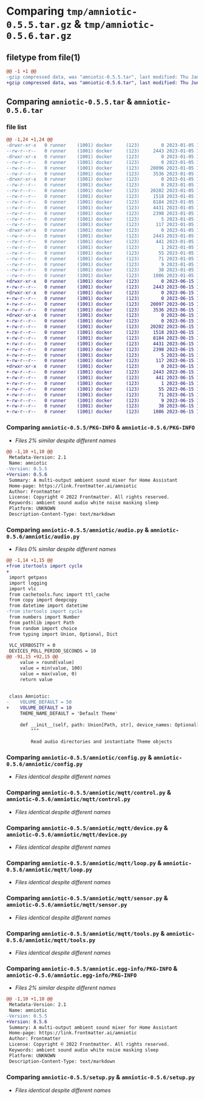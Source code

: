 # Comparing `tmp/amniotic-0.5.5.tar.gz` & `tmp/amniotic-0.5.6.tar.gz`

## filetype from file(1)

```diff
@@ -1 +1 @@
-gzip compressed data, was "amniotic-0.5.5.tar", last modified: Thu Jan  5 12:39:16 2023, max compression
+gzip compressed data, was "amniotic-0.5.6.tar", last modified: Thu Jun 15 14:34:41 2023, max compression
```

## Comparing `amniotic-0.5.5.tar` & `amniotic-0.5.6.tar`

### file list

```diff
@@ -1,24 +1,24 @@
-drwxr-xr-x   0 runner    (1001) docker     (123)        0 2023-01-05 12:39:16.879565 amniotic-0.5.5/
--rw-r--r--   0 runner    (1001) docker     (123)     2443 2023-01-05 12:39:16.875565 amniotic-0.5.5/PKG-INFO
-drwxr-xr-x   0 runner    (1001) docker     (123)        0 2023-01-05 12:39:16.875565 amniotic-0.5.5/amniotic/
--rw-r--r--   0 runner    (1001) docker     (123)        0 2023-01-05 12:39:08.000000 amniotic-0.5.5/amniotic/__init__.py
--rw-r--r--   0 runner    (1001) docker     (123)    20096 2023-01-05 12:39:08.000000 amniotic-0.5.5/amniotic/audio.py
--rw-r--r--   0 runner    (1001) docker     (123)     3536 2023-01-05 12:39:08.000000 amniotic-0.5.5/amniotic/config.py
-drwxr-xr-x   0 runner    (1001) docker     (123)        0 2023-01-05 12:39:16.875565 amniotic-0.5.5/amniotic/mqtt/
--rw-r--r--   0 runner    (1001) docker     (123)        0 2023-01-05 12:39:08.000000 amniotic-0.5.5/amniotic/mqtt/__init__.py
--rw-r--r--   0 runner    (1001) docker     (123)    20202 2023-01-05 12:39:08.000000 amniotic-0.5.5/amniotic/mqtt/control.py
--rw-r--r--   0 runner    (1001) docker     (123)     1518 2023-01-05 12:39:08.000000 amniotic-0.5.5/amniotic/mqtt/device.py
--rw-r--r--   0 runner    (1001) docker     (123)     8184 2023-01-05 12:39:08.000000 amniotic-0.5.5/amniotic/mqtt/loop.py
--rw-r--r--   0 runner    (1001) docker     (123)     4431 2023-01-05 12:39:08.000000 amniotic-0.5.5/amniotic/mqtt/sensor.py
--rw-r--r--   0 runner    (1001) docker     (123)     2398 2023-01-05 12:39:08.000000 amniotic-0.5.5/amniotic/mqtt/tools.py
--rw-r--r--   0 runner    (1001) docker     (123)        5 2023-01-05 12:39:12.000000 amniotic-0.5.5/amniotic/version
--rw-r--r--   0 runner    (1001) docker     (123)      117 2023-01-05 12:39:08.000000 amniotic-0.5.5/amniotic/version.py
-drwxr-xr-x   0 runner    (1001) docker     (123)        0 2023-01-05 12:39:16.875565 amniotic-0.5.5/amniotic.egg-info/
--rw-r--r--   0 runner    (1001) docker     (123)     2443 2023-01-05 12:39:16.000000 amniotic-0.5.5/amniotic.egg-info/PKG-INFO
--rw-r--r--   0 runner    (1001) docker     (123)      441 2023-01-05 12:39:16.000000 amniotic-0.5.5/amniotic.egg-info/SOURCES.txt
--rw-r--r--   0 runner    (1001) docker     (123)        1 2023-01-05 12:39:16.000000 amniotic-0.5.5/amniotic.egg-info/dependency_links.txt
--rw-r--r--   0 runner    (1001) docker     (123)       55 2023-01-05 12:39:16.000000 amniotic-0.5.5/amniotic.egg-info/entry_points.txt
--rw-r--r--   0 runner    (1001) docker     (123)       71 2023-01-05 12:39:16.000000 amniotic-0.5.5/amniotic.egg-info/requires.txt
--rw-r--r--   0 runner    (1001) docker     (123)        9 2023-01-05 12:39:16.000000 amniotic-0.5.5/amniotic.egg-info/top_level.txt
--rw-r--r--   0 runner    (1001) docker     (123)       38 2023-01-05 12:39:16.879565 amniotic-0.5.5/setup.cfg
--rw-r--r--   0 runner    (1001) docker     (123)     1086 2023-01-05 12:39:08.000000 amniotic-0.5.5/setup.py
+drwxr-xr-x   0 runner    (1001) docker     (123)        0 2023-06-15 14:34:41.897549 amniotic-0.5.6/
+-rw-r--r--   0 runner    (1001) docker     (123)     2443 2023-06-15 14:34:41.897549 amniotic-0.5.6/PKG-INFO
+drwxr-xr-x   0 runner    (1001) docker     (123)        0 2023-06-15 14:34:41.893549 amniotic-0.5.6/amniotic/
+-rw-r--r--   0 runner    (1001) docker     (123)        0 2023-06-15 14:34:32.000000 amniotic-0.5.6/amniotic/__init__.py
+-rw-r--r--   0 runner    (1001) docker     (123)    20097 2023-06-15 14:34:32.000000 amniotic-0.5.6/amniotic/audio.py
+-rw-r--r--   0 runner    (1001) docker     (123)     3536 2023-06-15 14:34:32.000000 amniotic-0.5.6/amniotic/config.py
+drwxr-xr-x   0 runner    (1001) docker     (123)        0 2023-06-15 14:34:41.897549 amniotic-0.5.6/amniotic/mqtt/
+-rw-r--r--   0 runner    (1001) docker     (123)        0 2023-06-15 14:34:32.000000 amniotic-0.5.6/amniotic/mqtt/__init__.py
+-rw-r--r--   0 runner    (1001) docker     (123)    20202 2023-06-15 14:34:32.000000 amniotic-0.5.6/amniotic/mqtt/control.py
+-rw-r--r--   0 runner    (1001) docker     (123)     1518 2023-06-15 14:34:32.000000 amniotic-0.5.6/amniotic/mqtt/device.py
+-rw-r--r--   0 runner    (1001) docker     (123)     8184 2023-06-15 14:34:32.000000 amniotic-0.5.6/amniotic/mqtt/loop.py
+-rw-r--r--   0 runner    (1001) docker     (123)     4431 2023-06-15 14:34:32.000000 amniotic-0.5.6/amniotic/mqtt/sensor.py
+-rw-r--r--   0 runner    (1001) docker     (123)     2398 2023-06-15 14:34:32.000000 amniotic-0.5.6/amniotic/mqtt/tools.py
+-rw-r--r--   0 runner    (1001) docker     (123)        5 2023-06-15 14:34:38.000000 amniotic-0.5.6/amniotic/version
+-rw-r--r--   0 runner    (1001) docker     (123)      117 2023-06-15 14:34:32.000000 amniotic-0.5.6/amniotic/version.py
+drwxr-xr-x   0 runner    (1001) docker     (123)        0 2023-06-15 14:34:41.893549 amniotic-0.5.6/amniotic.egg-info/
+-rw-r--r--   0 runner    (1001) docker     (123)     2443 2023-06-15 14:34:41.000000 amniotic-0.5.6/amniotic.egg-info/PKG-INFO
+-rw-r--r--   0 runner    (1001) docker     (123)      441 2023-06-15 14:34:41.000000 amniotic-0.5.6/amniotic.egg-info/SOURCES.txt
+-rw-r--r--   0 runner    (1001) docker     (123)        1 2023-06-15 14:34:41.000000 amniotic-0.5.6/amniotic.egg-info/dependency_links.txt
+-rw-r--r--   0 runner    (1001) docker     (123)       55 2023-06-15 14:34:41.000000 amniotic-0.5.6/amniotic.egg-info/entry_points.txt
+-rw-r--r--   0 runner    (1001) docker     (123)       71 2023-06-15 14:34:41.000000 amniotic-0.5.6/amniotic.egg-info/requires.txt
+-rw-r--r--   0 runner    (1001) docker     (123)        9 2023-06-15 14:34:41.000000 amniotic-0.5.6/amniotic.egg-info/top_level.txt
+-rw-r--r--   0 runner    (1001) docker     (123)       38 2023-06-15 14:34:41.897549 amniotic-0.5.6/setup.cfg
+-rw-r--r--   0 runner    (1001) docker     (123)     1086 2023-06-15 14:34:32.000000 amniotic-0.5.6/setup.py
```

### Comparing `amniotic-0.5.5/PKG-INFO` & `amniotic-0.5.6/PKG-INFO`

 * *Files 2% similar despite different names*

```diff
@@ -1,10 +1,10 @@
 Metadata-Version: 2.1
 Name: amniotic
-Version: 0.5.5
+Version: 0.5.6
 Summary: A multi-output ambient sound mixer for Home Assistant
 Home-page: https://link.frontmatter.ai/amniotic
 Author: Frontmatter
 License: Copyright © 2022 Frontmatter. All rights reserved.
 Keywords: ambient sound audio white noise masking sleep
 Platform: UNKNOWN
 Description-Content-Type: text/markdown
```

### Comparing `amniotic-0.5.5/amniotic/audio.py` & `amniotic-0.5.6/amniotic/audio.py`

 * *Files 0% similar despite different names*

```diff
@@ -1,14 +1,15 @@
+from itertools import cycle
+
 import getpass
 import logging
 import vlc
 from cachetools.func import ttl_cache
 from copy import deepcopy
 from datetime import datetime
-from itertools import cycle
 from numbers import Number
 from pathlib import Path
 from random import choice
 from typing import Union, Optional, Dict
 
 VLC_VERBOSITY = 0
 DEVICES_POLL_PERIOD_SECONDS = 10
@@ -91,15 +92,15 @@
     value = round(value)
     value = min(value, 100)
     value = max(value, 0)
     return value
 
 
 class Amniotic:
-    VOLUME_DEFAULT = 50
+    VOLUME_DEFAULT = 10
     THEME_NAME_DEFAULT = 'Default Theme'
 
     def __init__(self, path: Union[Path, str], device_names: Optional[dict[str, str]] = None, presets: Dict = None):
         """
 
         Read audio directories and instantiate Theme objects
```

### Comparing `amniotic-0.5.5/amniotic/config.py` & `amniotic-0.5.6/amniotic/config.py`

 * *Files identical despite different names*

### Comparing `amniotic-0.5.5/amniotic/mqtt/control.py` & `amniotic-0.5.6/amniotic/mqtt/control.py`

 * *Files identical despite different names*

### Comparing `amniotic-0.5.5/amniotic/mqtt/device.py` & `amniotic-0.5.6/amniotic/mqtt/device.py`

 * *Files identical despite different names*

### Comparing `amniotic-0.5.5/amniotic/mqtt/loop.py` & `amniotic-0.5.6/amniotic/mqtt/loop.py`

 * *Files identical despite different names*

### Comparing `amniotic-0.5.5/amniotic/mqtt/sensor.py` & `amniotic-0.5.6/amniotic/mqtt/sensor.py`

 * *Files identical despite different names*

### Comparing `amniotic-0.5.5/amniotic/mqtt/tools.py` & `amniotic-0.5.6/amniotic/mqtt/tools.py`

 * *Files identical despite different names*

### Comparing `amniotic-0.5.5/amniotic.egg-info/PKG-INFO` & `amniotic-0.5.6/amniotic.egg-info/PKG-INFO`

 * *Files 2% similar despite different names*

```diff
@@ -1,10 +1,10 @@
 Metadata-Version: 2.1
 Name: amniotic
-Version: 0.5.5
+Version: 0.5.6
 Summary: A multi-output ambient sound mixer for Home Assistant
 Home-page: https://link.frontmatter.ai/amniotic
 Author: Frontmatter
 License: Copyright © 2022 Frontmatter. All rights reserved.
 Keywords: ambient sound audio white noise masking sleep
 Platform: UNKNOWN
 Description-Content-Type: text/markdown
```

### Comparing `amniotic-0.5.5/setup.py` & `amniotic-0.5.6/setup.py`

 * *Files identical despite different names*

